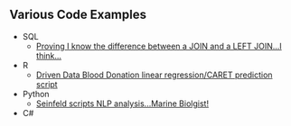 ## Various Code Examples 

* SQL
	* <a href="https://github.com/cyberjive/code_examples/blob/master/SQL/MetaData">Proving I know the difference between a JOIN
	and a LEFT JOIN...I think...</a> 
* R
	* <a href="https://github.com/cyberjive/code_examples/blob/master/R/Driven%20Data%20-%20Blood%20Donations%20Submission.r">Driven Data Blood Donation linear regression/CARET prediction script</a> 
* Python
	* <a href="https://github.com/cyberjive/code_examples/blob/master/Python/Seinfeld_NLP.py">Seinfeld scripts NLP analysis...Marine Biolgist!</a>
* C#